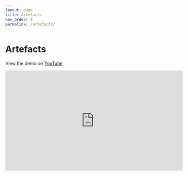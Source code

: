 ```yaml
---
layout: page
title: Artefacts
nav_order: 4
permalink: /artefacts/
---
```


# Artefacts

View the demo on [YouTube](https://youtu.be/Pzpuu87DBRg)
<iframe width="560" height="315" src="https://www.youtube.com/embed/Pzpuu87DBRg" frameborder="0" allow="accelerometer; autoplay; encrypted-media; gyroscope; picture-in-picture" allowfullscreen></iframe>